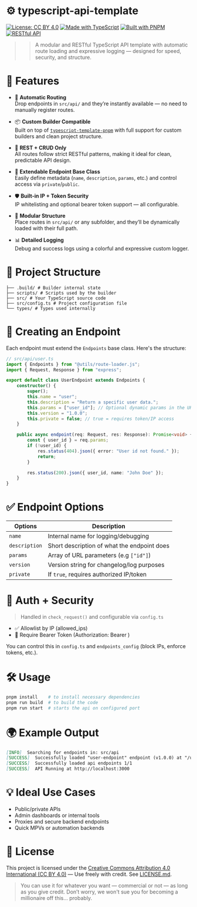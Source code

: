 # ⚙️ typescript-api-template

[![License: CC BY 4.0](https://img.shields.io/badge/License-CC%20BY%204.0-lightgrey.svg)](./LICENSE.md)
[![Made with TypeScript](https://img.shields.io/badge/TypeScript-%233178C6?logo=typescript&logoColor=white)](https://www.typescriptlang.org/)
[![Built with PNPM](https://img.shields.io/badge/PNPM-%23F69220.svg?logo=pnpm&logoColor=white)](https://pnpm.io/)
[![RESTful API](https://img.shields.io/badge/REST-API-blue)](#)

> > A modular and RESTful TypeScript API template with automatic route loading and expressive logging — designed for speed, security, and structure.

# 🚀 Features
- 🔄 **Automatic Routing** \
  Drop endpoints in `src/api/` and they’re instantly available — no need to manually register routes.

- 📦 **Custom Builder Compatible**  \
  Built on top of [`typescript-template-pnpm`](https://github.com/ressiws/typescript-template-pnpm) with full support for custom builders and clean project structure.

- 📃 **REST + CRUD Only**  \
  All routes follow strict RESTful patterns, making it ideal for clean, predictable API design.

- 🧱 **Extendable Endpoint Base Class**  \
  Easily define metadata (`name`, `description`, `params`, etc.) and control access via `private`/`public`.

- 🛡️ **Built-in IP + Token Security**  \
  IP whitelisting and optional bearer token support — all configurable.

- 📁 **Modular Structure**  \
  Place routes in `src/api/` or any subfolder, and they’ll be dynamically loaded with their full path.

- 📊 **Detailed Logging**  \
  Debug and success logs using a colorful and expressive custom logger.

# 📁 Project Structure
```
├── .build/ # Builder internal state
├── scripts/ # Scripts used by the builder
├── src/ # Your TypeScript source code
├── src/config.ts # Project configuration file
└── types/ # Types used internally
```

# 🔧 Creating an Endpoint
Each endpoint must extend the `Endpoints` base class. Here's the structure:

```ts
// src/api/user.ts
import { Endpoints } from "@utils/route-loader.js";
import { Request, Response } from "express";

export default class UserEndpoint extends Endpoints {
	constructor() {
		super();
		this.name = "user";
		this.description = "Return a specific user data.";
		this.params = ["user_id"]; // Optional dynamic params in the URL
		this.version = "1.0.0";
		this.private = false; // true = requires token/IP access
	}

	public async endpoint(req: Request, res: Response): Promise<void> {
		const { user_id } = req.params;
		if (!user_id) {
			res.status(404).json({ error: "User id not found." });
			return;
		}

		res.status(200).json({ user_id, name: "John Doe" });
	}
}
```
# ✅ Endpoint Options
| Options                         | Description |
|---------------------------------|-------------|
| `name`                          | Internal name for logging/debugging |
| `description`                   | Short description of what the endpoint does |
| `params`                        | Array of URL parameters (e.g `["id"]`) |
| `version`                       | Version string for changelog/log purposes |
| `private`                       | If `true`, requires authorized IP/token |

# 🔐 Auth + Security
> Handled in `check_request()` and configurable via `config.ts`

- ✅ Allowlist by IP (allowed_ips)
- 🔑 Require Bearer Token (Authorization: Bearer <token>)

You can control this in `config.ts` and `endpoints_config` (block IPs, enforce tokens, etc.).

# 🛠 Usage
```bash
pnpm install 	# to install necessary dependencies
pnpm run build 	# to build the code
pnpm run start	# starts the api on configured port
```

# 🌍 Example Output
```md
[INFO]  Searching for endpoints in: src/api
[SUCCESS]  Successfully loaded "user-endpoint" endpoint (v1.0.0) at "/user"
[SUCCESS]  Successfully loaded api endpoints 1/1
[SUCCESS]  API Running at http://localhost:3000
```

# 💡 Ideal Use Cases
- Public/private APIs
- Admin dashboards or internal tools
- Proxies and secure backend endpoints
- Quick MPVs or automation backends

# 🧾 License
This project is licensed under the [Creative Commons Attribution 4.0 International (CC BY 4.0)](https://creativecommons.org/licenses/by/4.0/) — Use freely with credit. See [LICENSE.md](./LICENSE.md).

> You can use it for whatever you want — commercial or not — as long as you give credit. Don’t worry, we won't sue you for becoming a millionaire off this… probably.